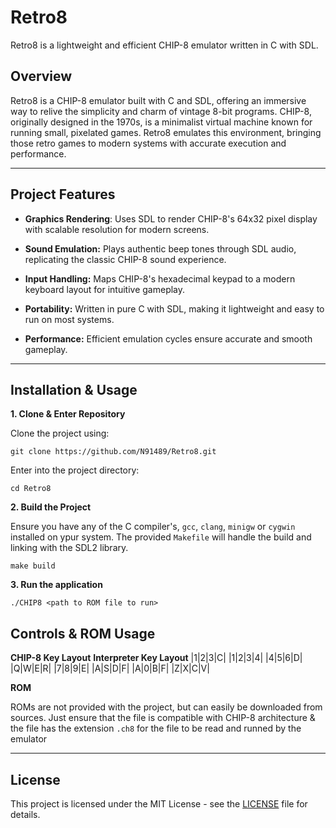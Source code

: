 # Retro8
Retro8 is a lightweight and efficient CHIP-8 emulator written in C with SDL.

## Overview
Retro8 is a CHIP-8 emulator built with C and SDL, offering an immersive way to relive the simplicity and charm of vintage 8-bit programs. CHIP-8, originally designed in the 1970s, is a minimalist virtual machine known for running small, pixelated games. Retro8 emulates this environment, bringing those retro games to modern systems with accurate execution and performance.

---

## Project Features

- **Graphics Rendering**: Uses SDL to render CHIP-8's 64x32 pixel display with scalable resolution for modern screens.
  
- **Sound Emulation:** Plays authentic beep tones through SDL audio, replicating the classic CHIP-8 sound experience.
  
- **Input Handling:** Maps CHIP-8's hexadecimal keypad to a modern keyboard layout for intuitive gameplay.
  
- **Portability:** Written in pure C with SDL, making it lightweight and easy to run on most systems.
  
- **Performance:** Efficient emulation cycles ensure accurate and smooth gameplay.

---

## Installation & Usage

**1. Clone & Enter Repository**

Clone the project using:
```
git clone https://github.com/N91489/Retro8.git
```

Enter into the project directory:
```
cd Retro8
```

**2. Build the Project**

Ensure you have any of the C compiler's, `gcc`, `clang`, `minigw` or `cygwin` installed on ypur system. The provided `Makefile` will handle the build and linking with the SDL2 library.

```
make build
```

**3. Run the application**
```
./CHIP8 <path to ROM file to run>
```

## Controls & ROM Usage

**CHIP-8 Key Layout**  **Interpreter Key Layout**
|1|2|3|C|              |1|2|3|4|
|4|5|6|D|              |Q|W|E|R|
|7|8|9|E|              |A|S|D|F|
|A|0|B|F|              |Z|X|C|V|

**ROM**

ROMs are not provided with the project, but can easily be downloaded from sources. Just ensure that the file is compatible with CHIP-8 architecture & the file has the extension `.ch8` for the file to be read and runned by the emulator

---
## License

This project is licensed under the MIT License - see the [LICENSE]() file for details.


